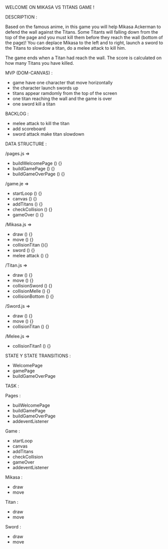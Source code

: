 WELCOME ON MIKASA VS TITANS GAME !

DESCRIPTION : 

Based on the famous anime, in this game you will help Mikasa Ackerman to defend the wall against the Titans.
Some Titants will falling down from the top of the page and you must kill them before they reach the wall (bottom of the page)!
You can deplace Mikasa to the left and to right, launch a sword to the Titans to slowdow a titan, do a melee attack to kill him.

The game ends when a Titan had reach the wall.
The score is calculated on how many Titans you have killed.

MVP (DOM-CANVAS) :

- game have one character that move horizontally
- the character launch swords up
- titans appear ramdomly from the top of the screen
- one titan reaching the wall and the game is over
- one sword kill a titan 

BACKLOG : 

- melee attack to kill the titan
- add scoreboard
- sword attack make titan slowdown

DATA STRUCTURE : 

/pages.js =>

- buildWelcomePage () {}
- buildGamePage () {}
- buildGameOverPage () {}

/game.je =>

- startLoop () {}
- canvas () {}
- addTitans () {}
- checkCollision () {}
- gameOver () {}

/Mikasa.js =>

- draw () {}
- move () {}
- collisionTitan (){}
- sword () {}
- melee attack () {}

/Titan.js =>

- draw () {}
- move () {}
- collisionSword () {}
- collisionMelle () {}
- collisionBottom () {}
 
 /Sword.js =>

 - draw () {}
 - move () {}
 - collisionTitan () {}

 /Melee.js =>

 - collisionTitan1 () {}


STATE Y STATE TRANSITIONS : 

- WelcomePage
- gamePage
- buildGameOverPage

TASK :

Pages : 
- builWelcomePage
- buildGamePage
- buildGameOverPage
- addeventListener

Game : 
- startLoop
- canvas 
- addTitans 
- checkCollision 
- gameOver
- addeventListener

Mikasa : 
- draw 
- move

Titan :
- draw 
- move

 Sword : 
 - draw 
 - move 